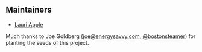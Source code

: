 ## Maintainers

- [Lauri Apple](https://twitter.com/lauri_apple)

Much thanks to Joe Goldberg (joe@energysavvy.com, [@bostonsteamer](https://twitter.com/bostonsteamer)) for planting the seeds of this project.
